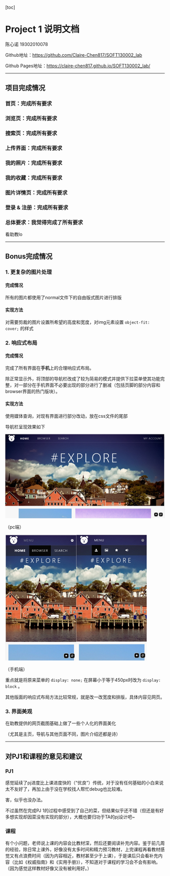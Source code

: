 [toc] 

# Project 1 说明文档

陈心诺 19302010078

Github地址：https://github.com/Claire-Chen817/SOFT130002_lab

Github Pages地址：https://claire-chen817.github.io/SOFT130002_lab/

***

## 项目完成情况

### 首页：完成所有要求

### 浏览页：完成所有要求

### 搜索页：完成所有要求

### 上传界面：完成所有要求

### 我的照片：完成所有要求

### 我的收藏：完成所有要求

### 图片详情页：完成所有要求

### 登录 & 注册：完成所有要求

### 总体要求：我觉得完成了所有要求

看助教lo

***



## Bonus完成情况

### 1. 更复杂的图片处理

#### 完成情况

所有的图片都使用了normal文件下的自由版式图片进行排版

#### 实现方法

对需要剪裁的图片设置所希望的高度和宽度，对img元素设置 `object-fit: cover;` 的样式

### 2. 响应式布局

#### 完成情况

完成了所有界面在**手机**上的合理响应式布局。

除正常显示外，将顶部的导航栏改成了较为简易的模式并提供下拉菜单使其功能完整，对一部分在手机界面不必要出现的部分进行了删减（包括页脚的部分内容和browser界面的热门版块）。

#### 实现方法

使用媒体查询，对现有界面进行部分改动，放在css文件的尾部



导航栏呈现效果如下

![pc端](img/md-img/pc-nav.jpg)

（pc端）

<img src="img/md-img/phone-nav-1.jpg" alt="手机端" style="zoom:50%;" /><img src="img/md-img/phone-nav-2.jpg" alt="手机端" style="zoom:50%;" />

（手机端）

重点就是将原来菜单的 `display: none;` 在屏幕小于等于450px时改为 `display: block` 。



其他版面的响应式布局方法比较常规，就是改一改宽度和排版，具体内容见网页。

### 3. 界面美观

在助教提供的网页截图基础上做了一些个人化的界面美化

（尤其是主页，导航与其他页面不同，图片介绍还都是诗）

***



## 对PJ1和课程的意见和建议

### PJ1

感觉延续了pj进度比上课进度快的（“优良”）传统，对于没有任何基础的小白来说太不友好了，再加上由于没在学校找人帮忙debug也比较难。

害，似乎也没办法。

不过虽然在完成PJ 1的过程中感受到了自己的菜，但结果似乎还不错（但还是有好多想实现却因菜没有实现的部分），大概也要归功于TA的pj设计吧~

### 课程

有个小问题，老师说上课的内容会比教材深，然后还要阅读补充内容。鉴于前几周的经验，除日常上课外，好像没有太多时间和精力预习教材，上完课程再看教材感觉又有点浪费时间（因为内容相近，教材甚至少于上课），于是课后只会看补充内容（比如《权威指南》和《实用手册》），不知道对于课程的学习会不会有影响。（因为感觉这样教材好像又没有被利用好。）

